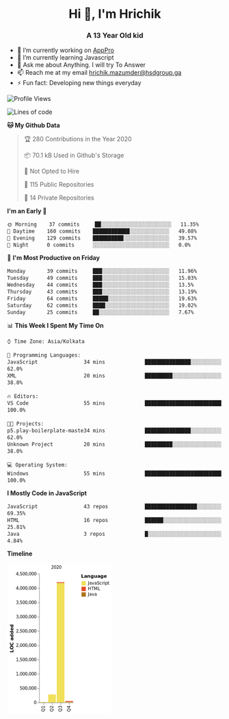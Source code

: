 <h1 align="center">Hi 👋, I'm Hrichik</h1>
<h3 align="center">A 13 Year Old kid</h3>


- 🔭 I’m currently working on [AppPro](https://apppro.in)
- 🌱 I’m currently learning Javascript
- 💬 Ask me about Anything. I will try To Answer
- 📫 Reach me at my email hrichik.mazumder@hsdgroup.ga
- ⚡ Fun fact: Developing new things everyday

<!--START_SECTION:waka-->
![Profile Views](http://img.shields.io/badge/Profile%20Views-11-blue)

![Lines of code](https://img.shields.io/badge/From%20Hello%20World%20I%27ve%20Written-2.9%20million%20lines%20of%20code-blue)

**🐱 My Github Data** 

> 🏆 280 Contributions in the Year 2020
 > 
> 📦 70.1 kB Used in Github's Storage 
 > 
> 🚫 Not Opted to Hire
 > 
> 📜 115 Public Repositories
 > 
> 🔑 14 Private Repositories 

**I'm an Early 🐤** 

```text
🌞 Morning    37 commits     ██░░░░░░░░░░░░░░░░░░░░░░░   11.35% 
🌆 Daytime    160 commits    ████████████░░░░░░░░░░░░░   49.08% 
🌃 Evening    129 commits    ██████████░░░░░░░░░░░░░░░   39.57% 
🌙 Night      0 commits      ░░░░░░░░░░░░░░░░░░░░░░░░░   0.0%

```
📅 **I'm Most Productive on Friday** 

```text
Monday       39 commits     ███░░░░░░░░░░░░░░░░░░░░░░   11.96% 
Tuesday      49 commits     ███░░░░░░░░░░░░░░░░░░░░░░   15.03% 
Wednesday    44 commits     ███░░░░░░░░░░░░░░░░░░░░░░   13.5% 
Thursday     43 commits     ███░░░░░░░░░░░░░░░░░░░░░░   13.19% 
Friday       64 commits     █████░░░░░░░░░░░░░░░░░░░░   19.63% 
Saturday     62 commits     ████░░░░░░░░░░░░░░░░░░░░░   19.02% 
Sunday       25 commits     ██░░░░░░░░░░░░░░░░░░░░░░░   7.67%

```


📊 **This Week I Spent My Time On** 

```text
⌚︎ Time Zone: Asia/Kolkata

💬 Programming Languages: 
JavaScript               34 mins             ███████████████░░░░░░░░░░   62.0% 
XML                      20 mins             █████████░░░░░░░░░░░░░░░░   38.0%

🔥 Editors: 
VS Code                  55 mins             █████████████████████████   100.0%

🐱‍💻 Projects: 
p5.play-boilerplate-maste34 mins             ███████████████░░░░░░░░░░   62.0% 
Unknown Project          20 mins             █████████░░░░░░░░░░░░░░░░   38.0%

💻 Operating System: 
Windows                  55 mins             █████████████████████████   100.0%

```

**I Mostly Code in JavaScript** 

```text
JavaScript               43 repos            █████████████████░░░░░░░░   69.35% 
HTML                     16 repos            ██████░░░░░░░░░░░░░░░░░░░   25.81% 
Java                     3 repos             █░░░░░░░░░░░░░░░░░░░░░░░░   4.84%

```


**Timeline**

![Chart not found](https://github.com/hrichiksite/hrichiksite/blob/master/charts/bar_graph.png) 


<!--END_SECTION:waka-->
